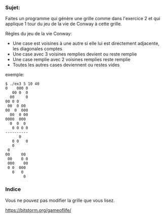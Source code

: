 ### Sujet:
Faites un programme qui génère une grille comme dans l'exercice 2 et qui applique 1 tour du jeu de la vie de Conway à cette grille.

Règles du jeu de la vie Conway:
- Une case est voisines à une autre si elle lui est directement adjacente, les diagonales comptes
- Une case avec 3 voisines remplies devient ou reste remplie
- Une case remplie avec 2 voisines remplies reste remplie
- Toutes les autres cases deviennent ou restes vides

exemple:
```shell
$ ./ex3 5 10 40
0    000 0
   00 0  0
  00     0
00 0 0    
 00  0 00 
00  0  000
  00  0 00
0000  000 
  0  0  0 
   0 0 0 0
----------
      0   
   0 0   0
   0      
 0        
00     00 
 00    0 0
 000    00
 0 0  000 
   0   0  
        0 
```


### Indice
Vous ne pouvez pas modifier la grille que vous lisez.

https://bitstorm.org/gameoflife/
